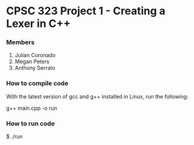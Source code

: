 # CPSC 323 Project 1 - Creating a Lexer in C++

### Members
1. Julian Coronado
2. Megan Peters
3. Anthony Serrato

### How to compile code

With the latest version of gcc and g++ installed in Linux, run the following:

g++ main.cpp -o run

### How to run code

$ ./run

